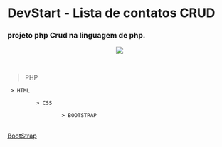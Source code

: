 

# DevStart - Lista de contatos CRUD

### projeto php Crud na linguagem de php.

<p align="center"><img src="./crud.gif"/></p>



<br/>

> PHP
>
     > HTML
>
             > CSS
>
                     > BOOTSTRAP

##
[BootStrap](https://getbootstrap.com/)


